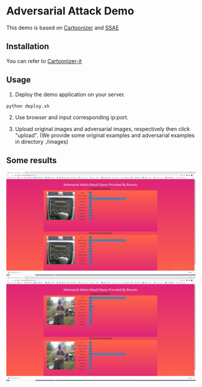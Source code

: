 # Adversarial Attack Demo

This demo is based on [Cartoonizer](https://github.com/Toon-It/Cartoonizer) and [SSAE](https://github.com/BravoLu/SSAE)

## Installation 

You can refer to [Cartoonizer-it](https://github.com/Toon-It/Cartoonizer)

## Usage 

1. Deploy the demo application on your server. 
```shell
python deploy.sh
```

2. Use browser and input corresponding ip:port.

3. Upload original images and adversarial images, respectively then click "upload". (We provide some original examples and adversarial examples in directory ./images)

## Some results

![pic](images/results/web_adversarial_attack.jpg)
![pic](images/results/web_adversarial_attack_2.jpg)
